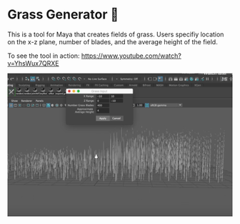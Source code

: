 # Grass Generator 🌱

This is a tool for Maya that creates fields of grass. Users specifiy location on the x-z plane, number of blades, and the average height of the field.

To see the tool in action: https://www.youtube.com/watch?v=YhsWux7QRXE

![alt text](./image/image.png)
